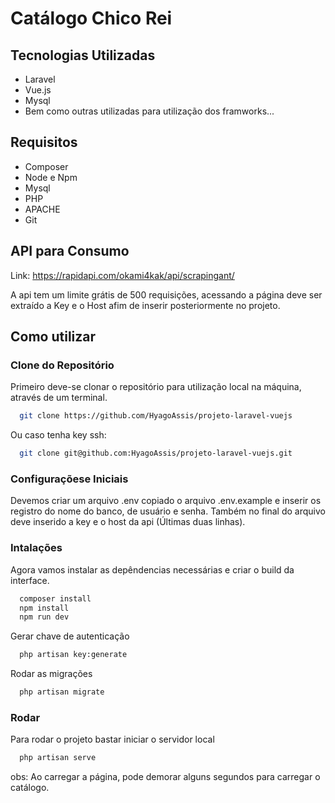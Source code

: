 # Catálogo Chico Rei

## Tecnologias Utilizadas
- Laravel
- Vue.js
- Mysql
- Bem como outras utilizadas para utilização dos framworks...

## Requisitos
- Composer
- Node e Npm
- Mysql
- PHP
- APACHE
- Git

## API para Consumo

Link: https://rapidapi.com/okami4kak/api/scrapingant/

A api tem um limite grátis de 500 requisições, acessando a página deve ser extraído a Key e o Host afim de inserir posteriormente no projeto.

## Como utilizar

### Clone do Repositório

Primeiro deve-se clonar o repositório para utilização local na máquina, através de um terminal.

```sh
  git clone https://github.com/HyagoAssis/projeto-laravel-vuejs
```
Ou caso tenha key ssh:
```sh
  git clone git@github.com:HyagoAssis/projeto-laravel-vuejs.git
```
### Configuraçõese Iniciais

Devemos criar um arquivo .env copiado o arquivo .env.example e inserir os registro do nome do banco, de usuário e senha. Também no final do arquivo deve inserido a key e o host da api (Últimas duas linhas).

### Intalações

Agora vamos instalar as depêndencias necessárias e criar o build da interface.
```sh
  composer install
  npm install
  npm run dev
```
Gerar chave de autenticação
```sh
  php artisan key:generate
```

Rodar as migrações
```sh
  php artisan migrate
```
### Rodar
Para rodar o projeto bastar iniciar o servidor local

```sh
  php artisan serve
```
obs: Ao carregar a página, pode demorar alguns segundos para carregar o catálogo.